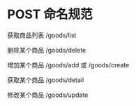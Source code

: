 # POST 命名规范

获取商品列表  /goods/list

删除某个商品  /goods/delete

增加某个商品  /goods/add     或    /goods/create

获取某个商品  /goods/detail

修改某个商品  /goods/update